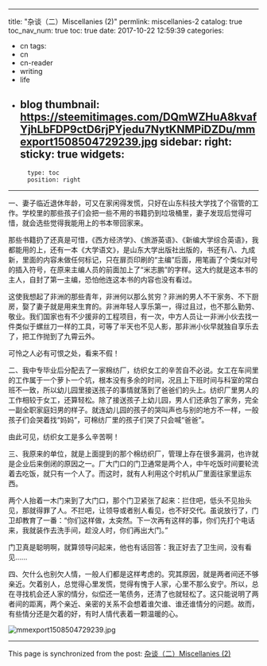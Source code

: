 
---
title: "杂谈（二）Miscellanies (2)"
permlink: miscellanies-2
catalog: true
toc_nav_num: true
toc: true
date: 2017-10-22 12:59:39
categories:
- cn
tags:
- cn
- cn-reader
- writing
- life
- blog
thumbnail: https://steemitimages.com/DQmWZHuA8kvafYjhLbFDP9ctD6rjPYjedu7NytKNMPiDZDu/mmexport1508504729239.jpg
sidebar:
    right:
        sticky: true
widgets:
    -
        type: toc
        position: right
---


一、妻子临近退休年龄，可又在家闲得发慌，只好在山东科技大学找了个宿管的工作。学校里的那些孩子们会把一些不用的书籍扔到垃圾桶里，妻子发现后觉得可惜，就会选些觉得我能用上的书本带回家来。

那些书籍扔了还真是可惜，《西方经济学》、《旅游英语》、《新编大学综合英语》，我都能用的上，还有一本《大学语文》，是山东大学出版社出版的，书还有八、九成新，里面的内容未做任何标记，只在扉页印刷的“主编”后面，用笔画了个类似对号的插入符号，在原来主编人员的前面加上了“米志鹏”的字样。这大约就是这本书的主人，自封了第一主编，恐怕他连这本书的内容也没有看过。

这使我想起了非洲的那些青年，非洲何以那么贫穷？非洲的男人不干家务、不下厨房，娶了妻子就是用来生育的。非洲年轻人享乐第一，得过且过，也不那么勤劳、敬业。我们国家也有不少援非的工程项目，有一次，中方人员让一非洲小伙去找一件类似于螺丝刀一样的工具，可等了半天也不见人影，那非洲小伙早就独自享乐去了，把工作抛到了九霄云外。

可怜之人必有可恨之处，看来不假！

二、我中专毕业后分配去了一家棉纺厂，纺织女工的辛苦自不必说。女工在车间里的工作属于一个萝卜一个坑，根本没有多余的时间，况且上下班时间与科室的常白班不一致，所以幼儿园里接送孩子的事情就落到了爸爸们的头上。纺织厂里男人的工作相较于女工，还算轻松。除了接送孩子上幼儿园，男人们还承包了家务，完全一副全职家庭妇男的样子。就连幼儿园的孩子的哭叫声也与别的地方不一样，一般孩子们会哭着找“妈妈”，可棉纺厂里的孩子们哭了只会喊“爸爸”。

由此可见，纺织女工是多么辛苦啊！

三、我原来的单位，就是上面提到的那个棉纺织厂，管理上存在很多漏洞，也许就是企业后来倒闭的原因之一。厂大门口的门卫通常是两个人，中午吃饭时间要轮流着去吃饭，就只有一个人了。而这时，就有人利用这个时机从厂里面往家里运东西。

两个人抬着一木门来到了大门口，那个门卫紧张了起来：拦住吧，低头不见抬头见，那就得罪了人。不拦吧，让领导或者别人看见，也不好交代。虽说放行了，门卫却教育了一番：“你们这样做，太突然。下一次再有这样的事，你们先打个电话来，我就装作去洗手间，趁没人时，你们再出大门。”

门卫真是聪明啊，就算领导问起来，他也有话回答：我正好去了卫生间，没有看见……

四、欠什么也别欠人情，一般人们都是这样考虑的。究其原因，就是两者间还不够亲近。欠着别人，总觉得心里发慌，觉得有愧于人家，心里不那么安宁。所以，总在寻找机会还人家的情分，似偿还一笔债务，还清了也就轻松了。这只能说明了两者间的距离，两个亲近、亲密的关系不会想着谁欠谁、谁还谁情分的问题。故而，有些情分还是欠着的好，有时人情代表着一颗温暖的心。

![mmexport1508504729239.jpg](https://steemitimages.com/DQmWZHuA8kvafYjhLbFDP9ctD6rjPYjedu7NytKNMPiDZDu/mmexport1508504729239.jpg)

- - -

This page is synchronized from the post: [杂谈（二）Miscellanies (2)](https://steemit.com/@bring/miscellanies-2)
